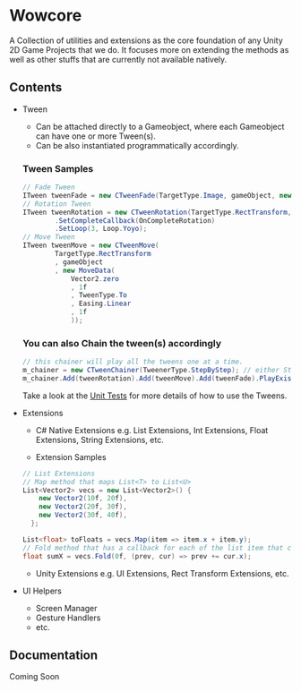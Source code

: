 # Wowcore

A Collection of utilities and extensions as the core foundation of any Unity 2D Game Projects that we do. It focuses more on extending the methods as well as other stuffs that are currently not available natively.

## Contents

- Tween
    - Can be attached directly to a Gameobject, where each Gameobject can have one or more Tween(s).
    - Can be also instantiated programmatically accordingly.

    ### Tween Samples

    ```csharp
    // Fade Tween
    ITween tweenFade = new CTweenFade(TargetType.Image, gameObject, new FadeData(0f, 1f));
    // Rotation Tween
    ITween tweenRotation = new CTweenRotation(TargetType.RectTransform, gameObject, new RotationData(50f, 0.5f))
            .SetCompleteCallback(OnCompleteRotation)
            .SetLoop(3, Loop.Yoyo);
    // Move Tween
    ITween tweenMove = new CTweenMove(
            TargetType.RectTransform
            , gameObject
            , new MoveData(
                Vector2.zero
                , 1f
                , TweenType.To
                , Easing.Linear
                , 1f
                ));
    ```

    ### You can also Chain the tween(s) accordingly

    ```csharp
    // this chainer will play all the tweens one at a time.
    m_chainer = new CTweenChainer(TweenerType.StepByStep); // either StepByStep OR Simultaneously
    m_chainer.Add(tweenRotation).Add(tweenMove).Add(tweenFade).PlayExistingAll(() => print("On Done"));
    ```

    Take a look at the [Unit Tests](https://github.com/wowsomeco/unity_wowcore/tree/master/Runtime/tween/scripts/test) for more details of how to use the Tweens.

- Extensions
    - C# Native Extensions e.g. List Extensions, Int Extensions, Float Extensions, String Extensions, etc.

    - Extension Samples

    ```csharp
    // List Extensions
    // Map method that maps List<T> to List<U>
    List<Vector2> vecs = new List<Vector2>() {
        new Vector2(10f, 20f),
        new Vector2(20f, 30f),
        new Vector2(30f, 40f),
      };

    List<float> toFloats = vecs.Map(item => item.x + item.y);
    // Fold method that has a callback for each of the list item that can be used to get a total of some numeric values, get the biggest number a List<int> , etc.
    float sumX = vecs.Fold(0f, (prev, cur) => prev += cur.x);    
    ```
    - Unity Extensions e.g. UI Extensions, Rect Transform Extensions, etc.
    
- UI Helpers
    - Screen Manager
    - Gesture Handlers
    - etc.

## Documentation

Coming Soon
